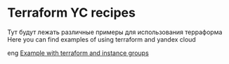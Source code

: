 # Terraform YC recipes

Тут будут лежать различные примеры для использования терраформа
Here you can find examples of using terraform and yandex cloud

eng
[Example with terraform and instance groups](terraform-ig-example/)
